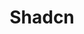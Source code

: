 ---
title: 'Shadcn'
description: '300+ Free TailwindCSS Components & Templates'
link: 'https://ui.shadcn.com/'
imageURL: 'https://res.cloudinary.com/dc6mrv5cb/image/upload/v1697318883/personal-resources/ui-stuff/ui.shadcn.com__mqtlei.png'
---